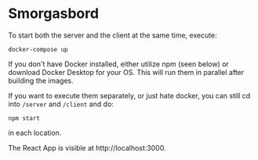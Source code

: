 # Smorgasbord

To start both the server and the client at the same time, execute:
```
docker-compose up
```
If you don't have Docker installed, either utilize npm (seen below) or download Docker Desktop for your OS.
This will run them in parallel after building the images.

If you want to execute them separately, or just hate docker, you can still cd into `/server` and `/client` and do:
```
npm start
``` 
in each location.

The React App is visible at http://localhost:3000.


